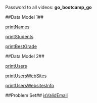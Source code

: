 Password to all videos: **go_bootcamp_go**

##Data Model 1##

[printNames](https://vimeo.com/167197922)

[printStudents](https://vimeo.com/167197921)

[printBestGrade](https://vimeo.com/167197924)

##Data Model 2##

[printUsers](https://vimeo.com/167197925)

[printUsersWebSites](https://vimeo.com/167197926)

[printUsersWebsitesInfo](https://vimeo.com/167964228)


##Problem Set##
[isValidEmail](https://vimeo.com/168261711)
